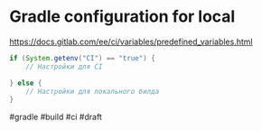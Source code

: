 # Gradle configuration for local

https://docs.gitlab.com/ee/ci/variables/predefined_variables.html

```groovy
if (System.getenv("CI") == "true") {
    // Настройки для CI

} else {
    // Настройки для локального билда
}
```

#gradle #build #ci
#draft